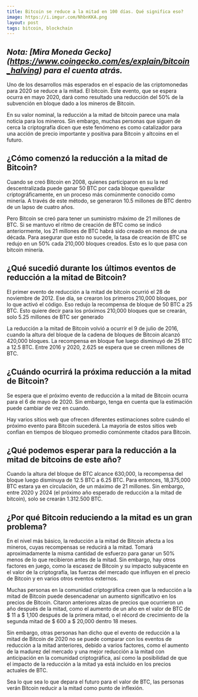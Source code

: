 ```yaml
---
title: Bitcoin se reduce a la mitad en 100 días. Qué significa eso?
image: https://i.imgur.com/NhbnKKA.png
layout: post
tags: bitcoin, blockchain
---
```



<em> Nota: [Mira Moneda Gecko] (https://www.coingecko.com/es/explain/bitcoin_halving) para el cuenta atrás. </em>
---

Uno de los desarrollos más esperados en el espacio de las criptomonedas para 2020 se reduce a la mitad. El bitcoin. Este evento, que se espera ocurra en mayo 2020, dará como resultado una reducción del 50% de la subvención en bloque dado a los mineros de Bitcoin.

En su valor nominal, la reducción a la mitad de bitcoin parece una mala noticia para los mineros. Sin embargo, muchas personas que siguen de cerca la criptografía dicen que este fenómeno es como catalizador para una acción de precio importante y positiva para Bitcoin y altcoins en el futuro.

<h2> ¿Cómo comenzó la reducción a la mitad de Bitcoin? </h2>

Cuando se creó Bitcoin en 2008, quienes participaron en su la red descentralizada puede ganar 50 BTC por cada bloque quevalidar criptográficamente, en un proceso más comúnmente conocido como minería. A través de este método, se generaron 10.5 millones de BTC dentro de un lapso de cuatro años.

Pero Bitcoin se creó para tener un suministro máximo de 21 millones de BTC. Si se mantuvo el ritmo de creación de BTC como se indicó anteriormente, los 21 millones de BTC habrá sido creado en menos de una década. Para asegurar que esto no sucede, la tasa de creación de BTC se redujo en un 50% cada 210,000 bloques creados. Esto es lo que pasa con bitcoin minería.

<h2> ¿Qué sucedió durante los últimos eventos de reducción a la mitad de Bitcoin? </h2>

El primer evento de reducción a la mitad de bitcoin ocurrió el 28 de noviembre de 2012. Ese día, se crearon los primeros 210,000 bloques, por lo que activó el código. Eso redujo la recompensa de bloque de 50 BTC a 25 BTC. Esto quiere decir para los próximos 210,000 bloques que se crearán, solo 5.25 millones de BTC ser generado

La reducción a la mitad de Bitcoin volvió a ocurrir el 9 de julio de 2016, cuando la altura del bloque de la cadena de bloques de Bitcoin alcanzó 420,000 bloques. La recompensa en bloque fue luego disminuyó de 25 BTC a 12.5 BTC. Entre 2016 y 2020, 2.625 se espera que se creen millones de BTC.

<h2> ¿Cuándo ocurrirá la próxima reducción a la mitad de Bitcoin? </h2>

Se espera que el próximo evento de reducción a la mitad de Bitcoin ocurra para el 6 de mayo de 2020. Sin embargo, tenga en cuenta que la estimación puede cambiar de vez en cuando.

Hay varios sitios web que ofrecen diferentes estimaciones sobre cuándo el próximo evento para Bitcoin sucederá. La mayoría de estos sitios web confían en tiempos de bloqueo promedio comúnmente citados para Bitcoin.

<h2> ¿Qué podemos esperar para la reducción a la mitad de bitcoins de este año? </h2>

Cuando la altura del bloque de BTC alcance 630,000, la recompensa del bloque luego disminuya de 12.5 BTC a 6.25 BTC. Para entonces, 18,375,000 BTC estara ya en circulación, de un máximo de 21 millones. Sin embargo, entre 2020 y 2024 (el próximo año esperado de reducción a la mitad de bitcoin), solo se crearán 1.312.500 BTC.

<h2> ¿Por qué Bitcoin reduciendo a la mitad es un gran problema? </h2>

En el nivel más básico, la reducción a la mitad de Bitcoin afecta a los mineros, cuyas recompensas se reducirá a la mitad. Tomará aproximadamente la misma cantidad de esfuerzo para ganar un 50% menos de lo que recibieron antes de la mitad.
Sin embargo, hay otros factores en juego, como la escasez de Bitcoin y su impacto subyacente en el valor de la criptografía, las fuerzas del mercado que influyen en el precio de Bitcoin y en varios otros eventos externos.

Muchas personas en la comunidad criptográfica creen que la reducción a la mitad de Bitcoin puede desencadenar un aumento significativo en los precios de Bitcoin. Citaron anteriores alzas de precios que ocurrieron un año después de la mitad, como el
aumento de un año en el valor de BTC de $ 11 a $ 1,100 después de la primera mitad, o el récord de crecimiento de la segunda mitad de $ 600 a $ 20,000 dentro 18 meses.

Sin embargo, otras personas han dicho que el evento de reducción a la mitad de Bitcoin de 2020 no se puede comparar con los eventos de reducción a la mitad anteriores, debido a varios factores, como el aumento de la madurez del mercado y una mejor reducción a la mitad con 
anticipación en la comunidad criptográfica, así como la posibilidad de que el impacto de la reducción a la mitad ya está incluido en los precios actuales de BTC.

Sea lo que sea lo que depara el futuro para el valor de BTC, las personas verán Bitcoin reducir a la mitad como punto de inflexión.
